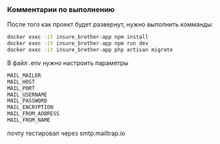 ### Комментарии по выполнению

После того как проект будет развернут, нужно выполнить комманды: 
```sh
docker exec -it insure_brother-app npm install
docker exec -it insure_brother-app npm run dev
docker exec -it insure_brother-app php artisan migrate
```

В файл .env нужно настроить параметры
```sh
MAIL_MAILER
MAIL_HOST
MAIL_PORT
MAIL_USERNAME
MAIL_PASSWORD
MAIL_ENCRYPTION
MAIL_FROM_ADDRESS
MAIL_FROM_NAME
```
почту тестировал через smtp.mailtrap.io